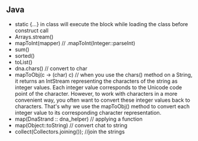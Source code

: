 ## Java
- static {...} in class will execute the block while loading the class before construct call
- Arrays.stream()
- mapToInt(mapper) // .mapToInt(Integer::parseInt)
- sum()
- sorted()
- toList()
- dna.chars() // convert to char
- mapToObj(c -> (char) c) // when you use the chars() method on a String, it returns an IntStream representing the characters of the string as integer values. Each integer value corresponds to the Unicode code point of the character. However, to work with characters in a more convenient way, you often want to convert these integer values back to characters. That's why we use the mapToObj() method to convert each integer value to its corresponding character representation.
- map(DnaStrand :: dna_helper) // applying a function
- map(Object::toString) // convert chat to string
- collect(Collectors.joining()); //join the strings